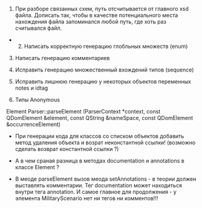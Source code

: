 

1. При разборе связанных схем, путь отсчитывается от главного xsd файла. Дописать так, чтобы в качестве потенциального  места нахождения файла запоминался любой путь, где хоть раз считывался файл.

- 2. Написать корректную генерацию глобльных множеств (enum)

3. Написать генерацию комментариев

4. Исправить генерацию множественный вхождений типов (sequence)

5. Исправить лишнюю генерацию у некоторых объектов переменных notes и idtag 

6. Типы Anonymous

Element Parser::parseElement (ParserContext *context, const QDomElement &element,
                              const QString &nameSpace,
                              const QDomElement &occurrenceElement)


- При генерации кода для классов со списком объектов добавить метод удаления объекта и возрат неконстантной ссылки! (возможно сделать возврат константной ссылки ?)

- А в чем сраная разница в методах documentation и annotations в классе Element ?

- В меоде parseElement вызов меода setAnnotations - в теории должен выставлять комментарии. Тег documentation может находиться внутри тега annotation. И самое главное для продолжения - у элемента MilitaryScenario нет ни тегов ни комментов!!!



